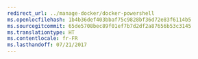 ```yaml
---
redirect_url: ../manage-docker/docker-powershell
ms.openlocfilehash: 1b4b36def403bbaf75c9828bf36d72e83f6114b5
ms.sourcegitcommit: 65de5708bec89f01ef7b7d2df2a87656b53c3145
ms.translationtype: HT
ms.contentlocale: fr-FR
ms.lasthandoff: 07/21/2017
---
```

